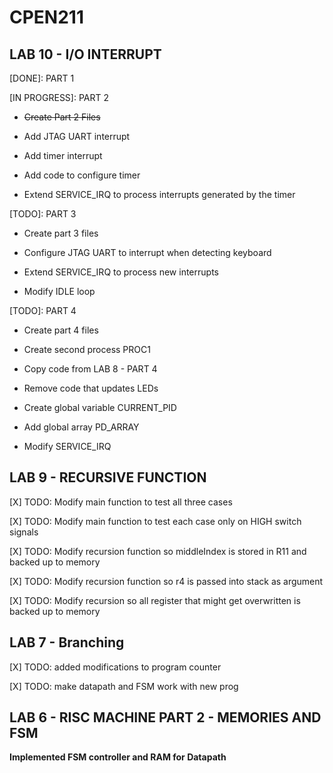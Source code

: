 # CPEN211

## LAB 10 - I/O INTERRUPT
[DONE]: PART 1

[IN PROGRESS]: PART 2

- ~~Create Part 2 Files~~

- Add JTAG UART interrupt

- Add timer interrupt

- Add code to configure timer

- Extend SERVICE_IRQ to process interrupts generated by the timer

[TODO]: PART 3

- Create part 3 files

- Configure JTAG UART to interrupt when detecting keyboard

- Extend SERVICE_IRQ to process new interrupts

- Modify IDLE loop

[TODO]: PART 4

- Create part 4 files

- Create second process PROC1

- Copy code from LAB 8 - PART 4

- Remove code that updates LEDs

- Create global variable CURRENT_PID

- Add global array PD_ARRAY

- Modify SERVICE_IRQ

## LAB 9 - RECURSIVE FUNCTION

[X] TODO: Modify main function to test all three cases

[X] TODO: Modify main function to test each case only on HIGH switch signals

[X] TODO: Modify recursion function so middleIndex is stored in R11 and backed up to memory

[X] TODO: Modify recursion function so r4 is passed into stack as argument

[X] TODO: Modify recursion so all register that might get overwritten is backed up to memory

## LAB 7 - Branching

[X] TODO: added modifications to program counter

[X] TODO: make datapath and FSM work with new prog


## LAB 6 - RISC MACHINE PART 2 - MEMORIES AND FSM

**Implemented FSM controller and RAM for Datapath**
